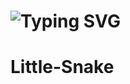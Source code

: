 <h1> <a><img src="https://readme-typing-svg.herokuapp.com?font=Fira+Code&pause=1000&random=false&width=435&lines=Hora+de+Jogar&color=969696" alt="Typing SVG" /></a> </h1>
<h1>Little-Snake</h1>
